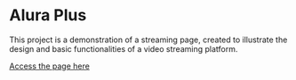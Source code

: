# Alura Plus

This project is a demonstration of a streaming page, created to illustrate the design and basic functionalities of a video streaming platform.

[Access the page here](https://alura-plus-rho-rosy.vercel.app/)
